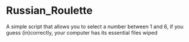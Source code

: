 # Russian_Roulette
A simple script that allows you to select a number between 1 and 6, if you guess (in)correctly, your computer has its essential files wiped
